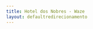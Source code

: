 ```yaml
---
title: Hotel dos Nobres - Waze
layout: defaultredirecionamento
---
```

<meta http-equiv="refresh" content="1; URL='https://www.waze.com/pt-PT/live-map/directions/hotel-dos-nobres-pocos-de-caldas?to=place.w.205391406.2054110669.22086474'"/>